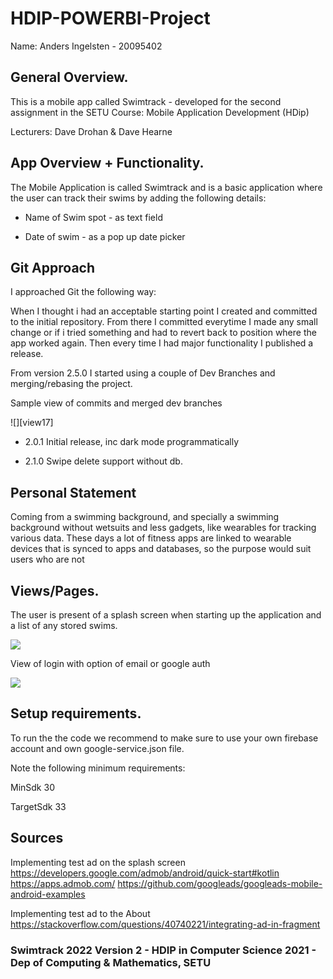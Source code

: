 # HDIP-POWERBI-Project

Name: Anders Ingelsten - 20095402

## General Overview.

This is a mobile app called Swimtrack - developed for the second assignment in the SETU Course: Mobile Application Development (HDip)

Lecturers: Dave Drohan & Dave Hearne

## App Overview + Functionality.

The Mobile Application is called Swimtrack and is a basic application where the user can track their swims
by adding the following details:

* Name of Swim spot - as text field

* Date of swim - as a pop up date picker


## Git Approach

I approached Git the following way:

When I thought i had an acceptable starting point I created and committed to the initial
repository. From there I committed everytime I made any small change or if i tried something 
and had to revert back to position where the app worked again. Then every time I had major 
functionality I published a release.

From version 2.5.0 I started using a couple of Dev Branches and merging/rebasing the project.

Sample view of commits and merged dev branches

![][view17]

* 2.0.1 Initial release, inc dark mode programmatically

* 2.1.0 Swipe delete support without db.

## Personal Statement

Coming from a swimming background, and specially a swimming background without wetsuits and less
gadgets, like wearables for tracking various data. These days a lot of fitness apps are linked to
wearable devices that is synced to apps and databases, so the purpose would suit users who are not


## Views/Pages.

The user is present of a splash screen when starting up the application and a list of any stored swims.

![][view1]

View of login with option of email or google auth

![][view2]


## Setup requirements.

To run the the code we recommend to make sure to use your own firebase account and
own google-service.json file.

Note the following minimum requirements:

MinSdk 30

TargetSdk 33

## Sources

Implementing test ad on the splash screen
https://developers.google.com/admob/android/quick-start#kotlin
https://apps.admob.com/
https://github.com/googleads/googleads-mobile-android-examples

Implementing test ad to the About
https://stackoverflow.com/questions/40740221/integrating-ad-in-fragment

### Swimtrack 2022 Version 2 - HDIP in Computer Science 2021 - Dep of Computing & Mathematics, SETU

[view1]: https://github.com/ingelsten/Swimtrack_v2/blob/master/Public/SW1.PNG
[view2]: https://github.com/ingelsten/Swimtrack_v2/blob/master/Public/SW2.PNG
[view3]: https://github.com/ingelsten/Swimtrack_v2/blob/master/Public/SW3.PNG
[view4]: https://github.com/ingelsten/Swimtrack_v2/blob/master/Public/SW4.PNG